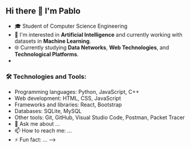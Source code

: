 ## Hi there 👋 I'm Pablo

- 🎓 Student of Computer Science Engineering
- 🤖 I'm interested in **Artificial Intelligence** and currently working with datasets in **Machine Learning**.
- 🌐 Currently studying **Data Networks**, **Web Technologies**, and **Technological Platforms**.
- 
### 🛠️ Technologies and Tools:

- Programming languages: Python, JavaScript, C++
- Web development: HTML, CSS, JavaScript
- Frameworks and libraries: React, Bootstrap
- Databases: SQLite, MySQL
- Other tools: Git, GitHub, Visual Studio Code, Postman, Packet Tracer
- 💬 Ask me about ...
- 📫 How to reach me: ...
- ⚡ Fun fact: ...
-->
